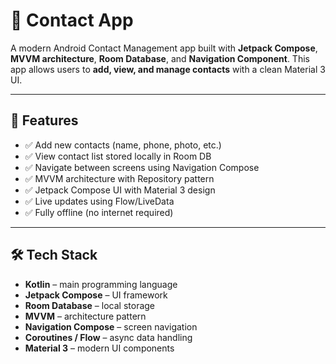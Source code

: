 # 📱 Contact App

A modern Android Contact Management app built with **Jetpack Compose**, **MVVM architecture**, **Room Database**, and **Navigation Component**.
This app allows users to **add, view, and manage contacts** with a clean Material 3 UI.

---

## 🚀 Features

- ✅ Add new contacts (name, phone, photo, etc.)  
- ✅ View contact list stored locally in Room DB  
- ✅ Navigate between screens using Navigation Compose  
- ✅ MVVM architecture with Repository pattern  
- ✅ Jetpack Compose UI with Material 3 design  
- ✅ Live updates using Flow/LiveData  
- ✅ Fully offline (no internet required)  

---

## 🛠️ Tech Stack

- **Kotlin** – main programming language  
- **Jetpack Compose** – UI framework  
- **Room Database** – local storage  
- **MVVM** – architecture pattern  
- **Navigation Compose** – screen navigation  
- **Coroutines / Flow** – async data handling  
- **Material 3** – modern UI components  
